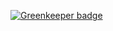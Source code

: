 

[![Greenkeeper badge](https://badges.greenkeeper.io/mikeal/wafflejs-oct-2017.svg)](https://greenkeeper.io/)